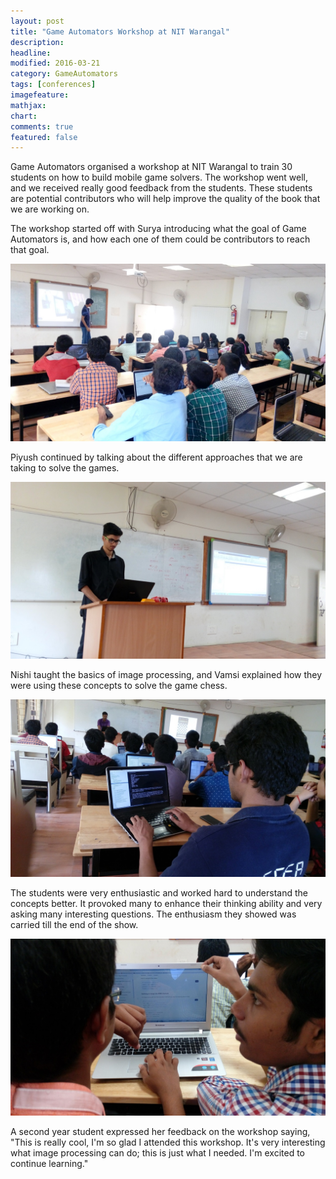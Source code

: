 ```yaml
---
layout: post
title: "Game Automators Workshop at NIT Warangal"
description: 
headline: 
modified: 2016-03-21
category: GameAutomators
tags: [conferences]
imagefeature: 
mathjax: 
chart: 
comments: true
featured: false
---
```


Game Automators organised a workshop at NIT Warangal to train 30 students on how to build mobile game solvers. The workshop went well, and we received really good feedback from the students. These students are potential contributors who will help improve the quality of the book that we are working on.

The workshop started off with Surya introducing what the goal of Game Automators is, and how each one of them could be contributors to reach that goal. 

![Image-1](/images/blog/workshop-1.jpg)

Piyush continued by talking about the different approaches that we are taking to solve the games. 

![Image-2](/images/blog/workshop-4.jpg)

Nishi taught the basics of image processing, and Vamsi explained how they were using these concepts to solve the game chess.

![Image-3](/images/blog/workshop-5.jpg)

The students were very enthusiastic and worked hard to understand the concepts better. It provoked many to enhance their thinking ability and very asking many interesting questions. The enthusiasm they showed was carried till the end of the show.

![Image-3](/images/blog/workshop-2.jpg)

A second year student expressed her feedback on the workshop saying, "This is really cool, I'm so glad I attended this workshop. It's very interesting what image processing can do; this is just what I needed. I'm excited to continue learning."